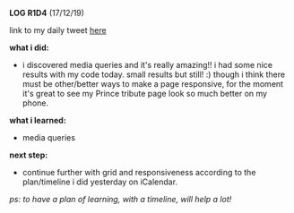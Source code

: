 **LOG R1D4** (17/12/19)

link to my daily tweet [here](https://twitter.com/Nightcoder2/status/1207170652584763393)

**what i did:**
- i discovered media queries and it's really amazing!! i had some nice results with my code today. small results but still! :) 
though i think there must be other/better ways to make a page responsive, for the moment it's great to see my Prince tribute  page look so much better on my phone.

**what i learned:**
- media queries

**next step:**
- continue further with grid and responsiveness according to the plan/timeline i did yesterday on iCalendar. 

*ps: to have a plan of learning, with a timeline, will help a lot!*


